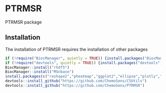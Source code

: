 # PTRMSR
PTRMSR package


## Installation
The installation of PTRMSR requires the installation of other packages
```R
if (!require("BiocManager", quietly = TRUE)) {install.packages("BiocManager")}
if (!require("devtools", quietly = TRUE)) {install.packages("devtools")}
BiocManager::install("rhdf5")
BiocManager::install("MSnbase")
install.packages(c("reshape2","pheatmap","ggplot2","ellipse","plotly","FactoMineR"))
devtools::install_github("https://github.com/ChemoSens/CSUtils")
devtools::install_github("https://github.com/ChemoSens/PTRMSR")
```
